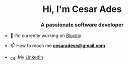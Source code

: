 <h1 align="center">Hi, I'm Cesar Ades</h1>
<h3 align="center">A passionate software developer</h3>

- 🔭 I’m currently working on [Blockly](https://github.com/google/blockly)

- 📫 How to reach me **cesaradese@gmail.com**

- <a href="https://www.linkedin.com/in/cesar-ades-393138189/" target="blank"><img align="center" src="https://raw.githubusercontent.com/rahuldkjain/github-profile-readme-generator/master/src/images/icons/Social/linked-in-alt.svg" alt="cesarades" height="15" width="20" /></a> My [LinkedIn](https://www.linkedin.com/in/cesar-ades-393138189/)


